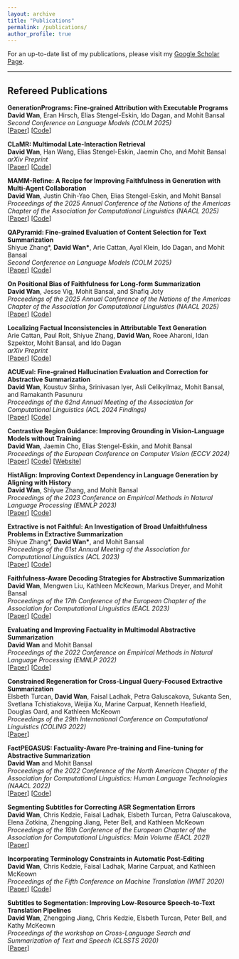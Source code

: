 ```yaml
---
layout: archive
title: "Publications"
permalink: /publications/
author_profile: true
---
```


For an up-to-date list of my publications, please visit my [Google Scholar Page](https://scholar.google.com/citations?user=oHznAAYAAAAJ&hl=en).

---

## Refereed Publications

**GenerationPrograms: Fine-grained Attribution with Executable Programs**
<br />**David Wan**, Eran Hirsch, Elias Stengel-Eskin, Ido Dagan, and Mohit Bansal
<br />*Second Conference on Language Models (COLM 2025)*
<br />[[Paper](https://arxiv.org/abs/2506.14580)] [[Code](https://github.com/meetdavidwan/generationprograms)]

**CLaMR: Multimodal Late-Interaction Retrieval**
<br />**David Wan**, Han Wang, Elias Stengel-Eskin, Jaemin Cho, and Mohit Bansal
<br />*arXiv Preprint*
<br />[[Paper](https://arxiv.org/abs/2506.06144)] [[Code](https://github.com/meetdavidwan/clamr)]

**MAMM-Refine: A Recipe for Improving Faithfulness in Generation with Multi-Agent Collaboration**
<br />**David Wan**, Justin Chih-Yao Chen, Elias Stengel-Eskin, and Mohit Bansal
<br />*Proceedings of the 2025 Annual Conference of the Nations of the Americas Chapter of the Association for Computational Linguistics (NAACL 2025)*
<br />[[Paper](https://aclanthology.org/2025.naacl-long.498/)] [[Code](https://github.com/meetdavidwan/mammrefine)]

**QAPyramid: Fine-grained Evaluation of Content Selection for Text Summarization**
<br />Shiyue Zhang\*, **David Wan\***, Arie Cattan, Ayal Klein, Ido Dagan, and Mohit Bansal
<br />*Second Conference on Language Models (COLM 2025)*
<br />[[Paper](https://arxiv.org/abs/2412.07096)] [[Code](https://github.com/ZhangShiyue/QAPyramid)]

**On Positional Bias of Faithfulness for Long-form Summarization**
<br />**David Wan**, Jesse Vig, Mohit Bansal, and Shafiq Joty
<br />*Proceedings of the 2025 Annual Conference of the Nations of the Americas Chapter of the Association for Computational Linguistics (NAACL 2025)*
<br />[[Paper](https://aclanthology.org/2025.naacl-long.442/)] [[Code](https://github.com/meetdavidwan/longformfact)]

**Localizing Factual Inconsistencies in Attributable Text Generation**
<br />Arie Cattan, Paul Roit, Shiyue Zhang, **David Wan**, Roee Aharoni, Idan Szpektor, Mohit Bansal, and Ido Dagan
<br />*arXiv Preprint*
<br />[[Paper](https://arxiv.org/abs/2410.07473)] [[Code](https://github.com/ariecattan/qasem_consistency)]

**ACUEval: Fine-grained Hallucination Evaluation and Correction for Abstractive Summarization**
<br />**David Wan**, Koustuv Sinha, Srinivasan Iyer, Asli Celikyilmaz, Mohit Bansal, and Ramakanth Pasunuru
<br />*Proceedings of the 62nd Annual Meeting of the Association for Computational Linguistics (ACL 2024 Findings)*
<br />[[Paper](https://aclanthology.org/2024.findings-acl.597)] [[Code](https://github.com/meetdavidwan/acueval)]

**Contrastive Region Guidance: Improving Grounding in Vision-Language Models without Training**
<br />**David Wan**, Jaemin Cho, Elias Stengel-Eskin, and Mohit Bansal
<br />*Proceedings of the European Conference on Computer Vision (ECCV 2024)*
<br />[[Paper](https://arxiv.org/abs/2403.02325)] [[Code](https://github.com/meetdavidwan/crg)] [[Website](https://contrastive-region-guidance.github.io/)]

**HistAlign: Improving Context Dependency in Language Generation by Aligning with History**
<br />**David Wan**, Shiyue Zhang, and Mohit Bansal
<br />*Proceedings of the 2023 Conference on Empirical Methods in Natural Language Processing (EMNLP 2023)*
<br />[[Paper](https://aclanthology.org/2023.emnlp-main.179/)] [[Code](https://github.com/meetdavidwan/histalign)]

**Extractive is not Faithful: An Investigation of Broad Unfaithfulness Problems in Extractive Summarization**
<br />Shiyue Zhang\*, **David Wan\***, and Mohit Bansal
<br />*Proceedings of the 61st Annual Meeting of the Association for Computational Linguistics (ACL 2023)*
<br />[[Paper](https://aclanthology.org/2023.acl-long.120)] [[Code](https://github.com/ZhangShiyue/extractive_is_not_faithful)]

**Faithfulness-Aware Decoding Strategies for Abstractive Summarization**
<br />**David Wan**, Mengwen Liu, Kathleen McKeown, Markus Dreyer, and Mohit Bansal
<br />*Proceedings of the 17th Conference of the European Chapter of the Association for Computational Linguistics (EACL 2023)*
<br />[[Paper](https://aclanthology.org/2023.eacl-main.210)] [[Code](https://github.com/amazon-science/faithful-summarization-generation)]

**Evaluating and Improving Factuality in Multimodal Abstractive Summarization**
<br />**David Wan** and Mohit Bansal
<br />*Proceedings of the 2022 Conference on Empirical Methods in Natural Language Processing (EMNLP 2022)*
<br />[[Paper](https://aclanthology.org/2022.emnlp-main.654)] [[Code](https://github.com/meetdavidwan/faithful-multimodal-summ)]

**Constrained Regeneration for Cross-Lingual Query-Focused Extractive Summarization**
<br />Elsbeth Turcan, **David Wan**, Faisal Ladhak, Petra Galuscakova, Sukanta Sen, Svetlana Tchistiakova, Weijia Xu, Marine Carpuat, Kenneth Heafield, Douglas Oard, and Kathleen McKeown
<br />*Proceedings of the 29th International Conference on Computational Linguistics (COLING 2022)*
<br />[[Paper](https://aclanthology.org/2022.coling-1.236/)]

**FactPEGASUS: Factuality-Aware Pre-training and Fine-tuning for Abstractive Summarization**
<br />**David Wan** and Mohit Bansal
<br />*Proceedings of the 2022 Conference of the North American Chapter of the Association for Computational Linguistics: Human Language Technologies (NAACL 2022)*
<br />[[Paper](https://aclanthology.org/2022.naacl-main.74/)] [[Code](https://github.com/meetdavidwan/factpegasus)]

**Segmenting Subtitles for Correcting ASR Segmentation Errors**
<br />**David Wan**, Chris Kedzie, Faisal Ladhak, Elsbeth Turcan, Petra Galuscakova, Elena Zotkina, Zhengping Jiang, Peter Bell, and Kathleen McKeown
<br />*Proceedings of the 16th Conference of the European Chapter of the Association for Computational Linguistics: Main Volume (EACL 2021)*
<br />[[Paper](https://www.aclweb.org/anthology/2021.eacl-main.248)]

**Incorporating Terminology Constraints in Automatic Post-Editing**
<br />**David Wan**, Chris Kedzie, Faisal Ladhak, Marine Carpuat, and Kathleen McKeown
<br />*Proceedings of the Fifth Conference on Machine Translation (WMT 2020)*
<br />[[Paper](https://www.aclweb.org/anthology/2020.wmt-1.141)] [[Code](https://github.com/zerocstaker/constrained_ape)]

**Subtitles to Segmentation: Improving Low-Resource Speech-to-Text Translation Pipelines**
<br />**David Wan**, Zhengping Jiang, Chris Kedzie, Elsbeth Turcan, Peter Bell, and Kathy McKeown
<br />*Proceedings of the workshop on Cross-Language Search and Summarization of Text and Speech (CLSSTS 2020)*
<br />[[Paper](https://www.aclweb.org/anthology/2020.clssts-1.11)]